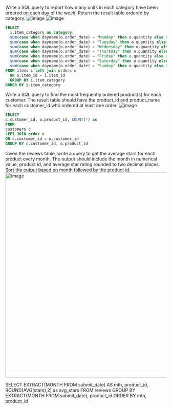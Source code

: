 Write a SQL query to report how many units in each category have been ordered on each day of the week. 
Return the result table ordered by category.
![image](https://github.com/Vickey414/SQL-Notes/assets/29950267/2d4dda40-1ed3-4f6d-be4f-5b08af323c57)
![image](https://github.com/Vickey414/SQL-Notes/assets/29950267/e1260436-efa3-4d8a-bf90-748c7030ed97)
```sql
SELECT 
  i.item_category as category,
  sum(case when dayname(o.order_date) = "Monday" then o.quantity else 0) as Monday,
  sum(case when dayname(o.order_date) = "Tuesday" then o.quantity else 0) as Tuesnday,
  sum(case when dayname(o.order_date) = "Wednesday" then o.quantity else 0) as Wednesday,
  sum(case when dayname(o.order_date) = "Thursday" then o.quantity else 0) as Thursday,
  sum(case when dayname(o.order_date) = "Friday" then o.quantity else 0) as Friday,
  sum(case when dayname(o.order_date) = "Saturday" then o.quantity else 0) as Saturday,
  sum(case when dayname(o.order_date) = "Sunday" then o.quantity else 0) as Sunday
FROM items i left join orders o
  ON o.item_id = i.item_id
  GROUP BY i.item_category
ORDER BY i.item_category
```


Write a SQL query to find the most frequently ordered product(s) for each customer. 
The result table should have the product_id and product_name for each customer_id who ordered at least one order.
![image](https://github.com/Vickey414/SQL-Notes/assets/29950267/7370ddf2-e2a3-4a8e-af9d-a2344355ac46)

```sql
SELECT 
c.customer_id, o.product_id, COUNT(*) as 
FROM 
customers c
LEFT JOIN order o 
ON c.customer_id = o.customer_id 
GROUP BY c.customer_id, o.product_id
```

Given the reviews table, write a query to get the average stars for each product every month.
The output should include the month in numerical value, product id, and average star rating rounded to two decimal places.
Sort the output based on month followed by the product id.
<img width="640" alt="image" src="https://github.com/Vickey414/SQL-Notes/assets/29950267/16742811-c405-46e0-89d7-99e11d13bcae">

SELECT 
EXTRACT(MONTH FROM submit_date) AS mth,
product_id, 
ROUND(AVG(stars),2) as avg_stars
FROM 
reviews
GROUP BY EXTRACT(MONTH FROM submit_date), product_id
ORDER BY mth, product_id



